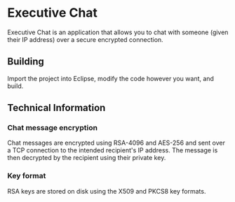 # Executive Chat

Executive Chat is an application that allows you to chat with someone (given their IP address) over a secure encrypted connection.

## Building

Import the project into Eclipse, modify the code however you want, and build.

## Technical Information

### Chat message encryption

Chat messages are encrypted using RSA-4096 and AES-256 and sent over a TCP connection to the intended recipient's IP address. The message is then decrypted by the recipient using their private key.

### Key format

RSA keys are stored on disk using the X509 and PKCS8 key formats.


